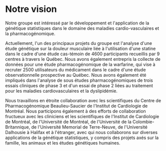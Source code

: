 
# Notre vision

Notre groupe est intéressé par le développement et l'application de la
génétique statistiques dans le domaine des maladies cardio-vasculaires et la
pharmacogénomique.

Actuellement, l'un des principaux projets du groupe est l'analyse d'une étude
génétique sur la douleur musculaire liée à l'utilisation d'une statine dans le
cadre d'une étude cas-témoin de 4600 participants recueillis par 9 centres à
travers le Québec. Nous avons également entrepris la collecte de données pour
une étude pharmacogénomique de la warfarine, qui vise à recruter 2500
utilisateurs du médicament dans le cadre d'une étude observationnelle
prospective au Québec. Nous avons également été impliqués dans l'analyse de
sous études pharmacogénomiques de trois essais cliniques de phase 3 et d'un
essai de phase 2 liées au traitement pour les maladies cardiovasculaires et la
dyslipidémie.

Nous travaillons en étroite collaboration avec les scientifiques du Centre de
Pharmacogénomique Beaulieu-Saucier de l'Institut de Cardiologie de Montréal.
Nous participons également à des efforts de collaboration fructueux avec les
cliniciens et les scientifiques de l'Institut de Cardiologie de Montréal, de
l'Université de Montréal, de l'Université de la Colombie-Britannique, de
l'Université Memorial de Terre-Neuve, de l'Université Dalhousie à Halifax et à
l'étranger, avec qui nous collaborons sur diverses applications de la génétique
statistiques, y compris des projets axés sur la famille, les animaux et les
études génétiques humaines.
